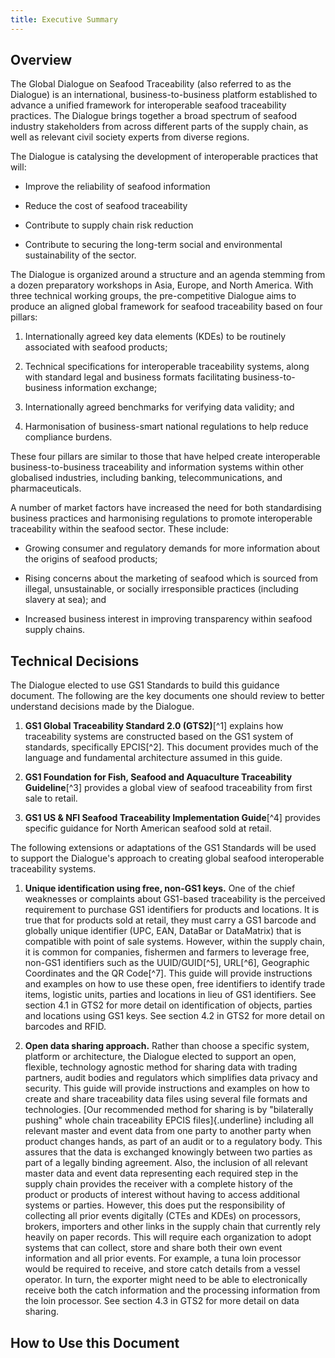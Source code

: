 ```yaml
---
title: Executive Summary
---
```


## Overview

The Global Dialogue on Seafood Traceability (also referred to as the
Dialogue) is an international, business-to-business platform established
to advance a unified framework for interoperable seafood traceability
practices. The Dialogue brings together a broad spectrum of seafood
industry stakeholders from across different parts of the supply chain,
as well as relevant civil society experts from diverse regions.

The Dialogue is catalysing the development of interoperable practices
that will:

-   Improve the reliability of seafood information

-   Reduce the cost of seafood traceability

-   Contribute to supply chain risk reduction

-   Contribute to securing the long-term social and environmental
    sustainability of the sector.

The Dialogue is organized around a structure and an agenda stemming from
a dozen preparatory workshops in Asia, Europe, and North America. With
three technical working groups, the pre-competitive Dialogue aims to
produce an aligned global framework for seafood traceability based on
four pillars:

1.  Internationally agreed key data elements (KDEs) to be routinely
    associated with seafood products;

2.  Technical specifications for interoperable traceability systems,
    along with standard legal and business formats facilitating
    business-to-business information exchange;

3.  Internationally agreed benchmarks for verifying data validity; and

4.  Harmonisation of business-smart national regulations to help reduce
    compliance burdens.

These four pillars are similar to those that have helped create
interoperable business-to-business traceability and information systems
within other globalised industries, including banking,
telecommunications, and pharmaceuticals.

A number of market factors have increased the need for both
standardising business practices and harmonising regulations to promote
interoperable traceability within the seafood sector. These include:

-   Growing consumer and regulatory demands for more information about
    the origins of seafood products;

-   Rising concerns about the marketing of seafood which is sourced from
    illegal, unsustainable, or socially irresponsible practices
    (including slavery at sea); and

-   Increased business interest in improving transparency within seafood
    supply chains.

## Technical Decisions

The Dialogue elected to use GS1 Standards to build this guidance
document. The following are the key documents one should review to
better understand decisions made by the Dialogue.

1.  **GS1 Global Traceability Standard 2.0 (GTS2)**[^1] explains how
    traceability systems are constructed based on the GS1 system of
    standards, specifically EPCIS[^2]. This document provides much of
    the language and fundamental architecture assumed in this guide.

2.  **GS1 Foundation for Fish, Seafood and Aquaculture Traceability
    Guideline**[^3] provides a global view of seafood traceability from
    first sale to retail.

3.  **GS1 US & NFI Seafood Traceability Implementation Guide**[^4]
    provides specific guidance for North American seafood sold at
    retail.

The following extensions or adaptations of the GS1 Standards will be
used to support the Dialogue's approach to creating global seafood
interoperable traceability systems.

1.  **Unique identification using free, non-GS1 keys.** One of the chief
    weaknesses or complaints about GS1-based traceability is the
    perceived requirement to purchase GS1 identifiers for products and
    locations. It is true that for products sold at retail, they must
    carry a GS1 barcode and globally unique identifier (UPC, EAN,
    DataBar or DataMatrix) that is compatible with point of sale
    systems. However, within the supply chain, it is common for
    companies, fishermen and farmers to leverage free, non-GS1
    identifiers such as the UUID/GUID[^5], URL[^6], Geographic
    Coordinates and the QR Code[^7]. This guide will provide
    instructions and examples on how to use these open, free identifiers
    to identify trade items, logistic units, parties and locations in
    lieu of GS1 identifiers. See section 4.1 in GTS2 for more detail on
    identification of objects, parties and locations using GS1 keys. See
    section 4.2 in GTS2 for more detail on barcodes and RFID.

2.  **Open data sharing approach.** Rather than choose a specific
    system, platform or architecture, the Dialogue elected to support an
    open, flexible, technology agnostic method for sharing data with
    trading partners, audit bodies and regulators which simplifies data
    privacy and security. This guide will provide instructions and
    examples on how to create and share traceability data files using
    several file formats and technologies. [Our recommended method for
    sharing is by "bilaterally pushing" whole chain traceability EPCIS
    files]{.underline} including all relevant master and event data from
    one party to another party when product changes hands, as part of an
    audit or to a regulatory body. This assures that the data is
    exchanged knowingly between two parties as part of a legally binding
    agreement. Also, the inclusion of all relevant master data and event
    data representing each required step in the supply chain provides
    the receiver with a complete history of the product or products of
    interest without having to access additional systems or parties.
    However, this does put the responsibility of collecting all prior
    events digitally (CTEs and KDEs) on processors, brokers, importers
    and other links in the supply chain that currently rely heavily on
    paper records. This will require each organization to adopt systems
    that can collect, store and share both their own event information
    and all prior events. For example, a tuna loin processor would be
    required to receive, and store catch details from a vessel operator.
    In turn, the exporter might need to be able to electronically
    receive both the catch information and the processing information
    from the loin processor. See section 4.3 in GTS2 for more detail on
    data sharing.

## How to Use this Document


